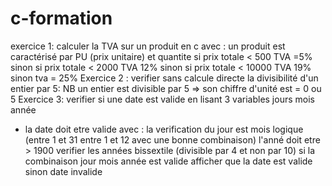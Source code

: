 # c-formation
 
exercice 1:
calculer la TVA sur un produit en c avec :
un produit est caractérisé par PU (prix unitaire) et quantite
si prix totale < 500 TVA =5%
sinon si prix totale <  2000 TVA 12%
sinon si prix totale < 10000 TVA 19%
sinon tva = 25%
Exercice 2 : 
verifier sans calcule directe la divisibilité d'un entier par 5:
NB un entier est divisible par 5 => son chiffre d'unité est = 0 ou 5
Exercice 3: 
verifier si une date est valide en lisant 3 variables jours mois année
- la date doit etre valide avec :
la verification du jour est mois logique (entre 1 et 31 entre 1 et 12 avec une bonne combinaison)
l'anné doit etre > 1900
verifier les années bissextile (divisible par 4 et non par 10)
si la combinaison jour mois année est valide afficher que la date est valide sinon date invalide

